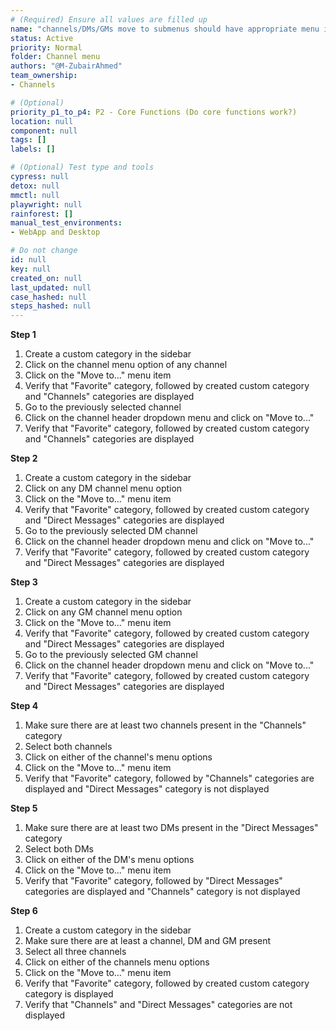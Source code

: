 ```yaml
---
# (Required) Ensure all values are filled up
name: "channels/DMs/GMs move to submenus should have appropriate menu items"
status: Active
priority: Normal
folder: Channel menu
authors: "@M-ZubairAhmed"
team_ownership: 
- Channels

# (Optional)
priority_p1_to_p4: P2 - Core Functions (Do core functions work?)
location: null
component: null
tags: []
labels: []

# (Optional) Test type and tools
cypress: null
detox: null
mmctl: null
playwright: null
rainforest: []
manual_test_environments:
- WebApp and Desktop

# Do not change
id: null
key: null
created_on: null
last_updated: null
case_hashed: null
steps_hashed: null
---
```


**Step 1**

1. Create a custom category in the sidebar
1. Click on the channel menu option of any channel
1. Click on the "Move to..." menu item
1. Verify that "Favorite" category, followed by created custom category and "Channels" categories are displayed
1. Go to the previously selected channel
1. Click on the channel header dropdown menu and click on "Move to..."
1. Verify that "Favorite" category, followed by created custom category and "Channels" categories are displayed

**Step 2**

1. Create a custom category in the sidebar
1. Click on any DM channel menu option
1. Click on the "Move to..." menu item
1. Verify that "Favorite" category, followed by created custom category and "Direct Messages" categories are displayed
1. Go to the previously selected DM channel
1. Click on the channel header dropdown menu and click on "Move to..."
1. Verify that "Favorite" category, followed by created custom category and "Direct Messages" categories are displayed

**Step 3**

1. Create a custom category in the sidebar
1. Click on any GM channel menu option
1. Click on the "Move to..." menu item
1. Verify that "Favorite" category, followed by created custom category and "Direct Messages" categories are displayed
1. Go to the previously selected GM channel
1. Click on the channel header dropdown menu and click on "Move to..."
1. Verify that "Favorite" category, followed by created custom category and "Direct Messages" categories are displayed

**Step 4**

1. Make sure there are at least two channels present in the "Channels" category
1. Select both channels
1. Click on either of the channel's menu options
1. Click on the "Move to..." menu item
1. Verify that "Favorite" category, followed by "Channels" categories are displayed and "Direct Messages" category is not displayed

**Step 5**

1. Make sure there are at least two DMs present in the "Direct Messages" category
1. Select both DMs
1. Click on either of the DM's menu options
1. Click on the "Move to..." menu item
1. Verify that "Favorite" category, followed by "Direct Messages" categories are displayed and "Channels" category is not displayed

**Step 6**

1. Create a custom category in the sidebar
1. Make sure there are at least a channel, DM and GM present
1. Select all three channels
1. Click on either of the channels menu options
1. Click on the "Move to..." menu item
1. Verify that "Favorite" category, followed by created custom category category is displayed
1. Verify that "Channels" and "Direct Messages" categories are not displayed
